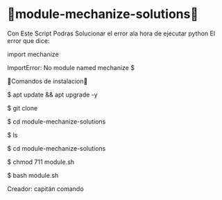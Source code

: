 # 📱module-mechanize-solutions📱

Con Este Script Podras Solucionar el error ala hora de ejecutar python
El error que dice: 

import mechanize

ImportError: No module named mechanize
$


📱Comandos de instalacion📱


$ apt update && apt upgrade -y

$ git clone 

$ cd module-mechanize-solutions

$ ls

$ cd module-mechanize-solutions

$ chmod 711 module.sh

$ bash module.sh

Creador: capitán comando
